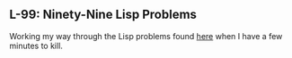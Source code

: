 ## L-99: Ninety-Nine Lisp Problems

Working my way through the Lisp problems found [here][] when I have a few
minutes to kill.

[here]: http://www.ic.unicamp.br/~meidanis/courses/mc336/2006s2/funcional/L-99_Ninety-Nine_Lisp_Problems.html
